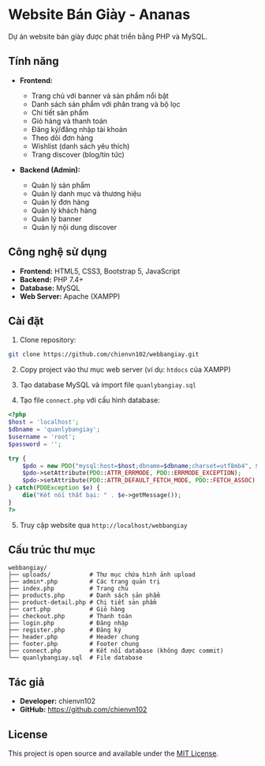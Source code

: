 # Website Bán Giày - Ananas

Dự án website bán giày được phát triển bằng PHP và MySQL.

## Tính năng

- **Frontend:**
  - Trang chủ với banner và sản phẩm nổi bật
  - Danh sách sản phẩm với phân trang và bộ lọc
  - Chi tiết sản phẩm
  - Giỏ hàng và thanh toán
  - Đăng ký/đăng nhập tài khoản
  - Theo dõi đơn hàng
  - Wishlist (danh sách yêu thích)
  - Trang discover (blog/tin tức)

- **Backend (Admin):**
  - Quản lý sản phẩm
  - Quản lý danh mục và thương hiệu
  - Quản lý đơn hàng
  - Quản lý khách hàng
  - Quản lý banner
  - Quản lý nội dung discover

## Công nghệ sử dụng

- **Frontend:** HTML5, CSS3, Bootstrap 5, JavaScript
- **Backend:** PHP 7.4+
- **Database:** MySQL
- **Web Server:** Apache (XAMPP)

## Cài đặt

1. Clone repository:
```bash
git clone https://github.com/chienvn102/webbangiay.git
```

2. Copy project vào thư mục web server (ví dụ: `htdocs` của XAMPP)

3. Tạo database MySQL và import file `quanlybangiay.sql`

4. Tạo file `connect.php` với cấu hình database:
```php
<?php
$host = 'localhost';
$dbname = 'quanlybangiay';
$username = 'root';
$password = '';

try {
    $pdo = new PDO("mysql:host=$host;dbname=$dbname;charset=utf8mb4", $username, $password);
    $pdo->setAttribute(PDO::ATTR_ERRMODE, PDO::ERRMODE_EXCEPTION);
    $pdo->setAttribute(PDO::ATTR_DEFAULT_FETCH_MODE, PDO::FETCH_ASSOC);
} catch(PDOException $e) {
    die("Kết nối thất bại: " . $e->getMessage());
}
?>
```

5. Truy cập website qua `http://localhost/webbangiay`

## Cấu trúc thư mục

```
webbangiay/
├── uploads/           # Thư mục chứa hình ảnh upload
├── admin*.php         # Các trang quản trị
├── index.php          # Trang chủ
├── products.php       # Danh sách sản phẩm
├── product-detail.php # Chi tiết sản phẩm
├── cart.php           # Giỏ hàng
├── checkout.php       # Thanh toán
├── login.php          # Đăng nhập
├── register.php       # Đăng ký
├── header.php         # Header chung
├── footer.php         # Footer chung
├── connect.php        # Kết nối database (không được commit)
└── quanlybangiay.sql  # File database
```

## Tác giả

- **Developer:** chienvn102
- **GitHub:** https://github.com/chienvn102

## License

This project is open source and available under the [MIT License](LICENSE).
